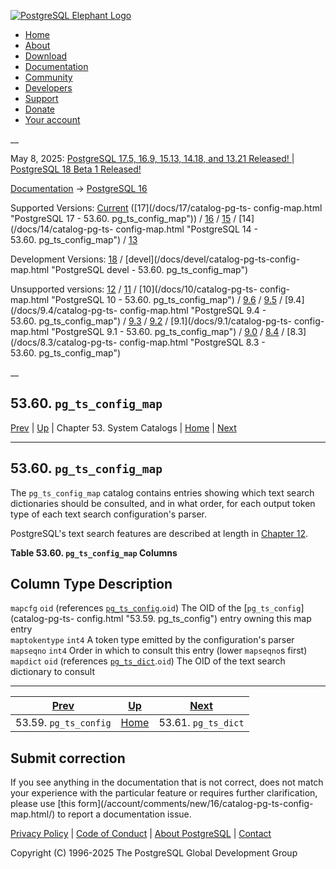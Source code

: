 [ ![PostgreSQL Elephant Logo](/media/img/about/press/elephant.png) ](/)

  * [Home](/ "Home")
  * [About](/about/ "About")
  * [Download](/download/ "Download")
  * [Documentation](/docs/ "Documentation")
  * [Community](/community/ "Community")
  * [Developers](/developer/ "Developers")
  * [Support](/support/ "Support")
  * [Donate](/about/donate/ "Donate")
  * [Your account](/account/ "Your account")

__

May 8, 2025: [ PostgreSQL 17.5, 16.9, 15.13, 14.18, and 13.21 Released! ](/about/news/postgresql-175-169-1513-1418-and-1321-released-3072/) | [ PostgreSQL 18 Beta 1 Released! ](/about/news/postgresql-18-beta-1-released-3070/)

[Documentation](/docs/ "Documentation") -> [PostgreSQL
16](/docs/16/index.html)

Supported Versions: [Current](/docs/current/catalog-pg-ts-config-map.html
"PostgreSQL 17 - 53.60. pg_ts_config_map") ([17](/docs/17/catalog-pg-ts-
config-map.html "PostgreSQL 17 - 53.60. pg_ts_config_map")) /
[16](/docs/16/catalog-pg-ts-config-map.html "PostgreSQL 16 -
53.60. pg_ts_config_map") / [15](/docs/15/catalog-pg-ts-config-map.html
"PostgreSQL 15 - 53.60. pg_ts_config_map") / [14](/docs/14/catalog-pg-ts-
config-map.html "PostgreSQL 14 - 53.60. pg_ts_config_map") /
[13](/docs/13/catalog-pg-ts-config-map.html "PostgreSQL 13 -
53.60. pg_ts_config_map")

Development Versions: [18](/docs/18/catalog-pg-ts-config-map.html "PostgreSQL
18 - 53.60. pg_ts_config_map") / [devel](/docs/devel/catalog-pg-ts-config-
map.html "PostgreSQL devel - 53.60. pg_ts_config_map")

Unsupported versions: [12](/docs/12/catalog-pg-ts-config-map.html "PostgreSQL
12 - 53.60. pg_ts_config_map") / [11](/docs/11/catalog-pg-ts-config-map.html
"PostgreSQL 11 - 53.60. pg_ts_config_map") / [10](/docs/10/catalog-pg-ts-
config-map.html "PostgreSQL 10 - 53.60. pg_ts_config_map") /
[9.6](/docs/9.6/catalog-pg-ts-config-map.html "PostgreSQL 9.6 -
53.60. pg_ts_config_map") / [9.5](/docs/9.5/catalog-pg-ts-config-map.html
"PostgreSQL 9.5 - 53.60. pg_ts_config_map") / [9.4](/docs/9.4/catalog-pg-ts-
config-map.html "PostgreSQL 9.4 - 53.60. pg_ts_config_map") /
[9.3](/docs/9.3/catalog-pg-ts-config-map.html "PostgreSQL 9.3 -
53.60. pg_ts_config_map") / [9.2](/docs/9.2/catalog-pg-ts-config-map.html
"PostgreSQL 9.2 - 53.60. pg_ts_config_map") / [9.1](/docs/9.1/catalog-pg-ts-
config-map.html "PostgreSQL 9.1 - 53.60. pg_ts_config_map") /
[9.0](/docs/9.0/catalog-pg-ts-config-map.html "PostgreSQL 9.0 -
53.60. pg_ts_config_map") / [8.4](/docs/8.4/catalog-pg-ts-config-map.html
"PostgreSQL 8.4 - 53.60. pg_ts_config_map") / [8.3](/docs/8.3/catalog-pg-ts-
config-map.html "PostgreSQL 8.3 - 53.60. pg_ts_config_map")

__

53.60. `pg_ts_config_map`  
---  
[Prev](catalog-pg-ts-config.html "53.59. pg_ts_config")  | [Up](catalogs.html "Chapter 53. System Catalogs") | Chapter 53. System Catalogs | [Home](index.html "PostgreSQL 16.9 Documentation") |  [Next](catalog-pg-ts-dict.html "53.61. pg_ts_dict")  
  
* * *

## 53.60. `pg_ts_config_map` #

The `pg_ts_config_map` catalog contains entries showing which text search
dictionaries should be consulted, and in what order, for each output token
type of each text search configuration's parser.

PostgreSQL's text search features are described at length in [Chapter
12](textsearch.html "Chapter 12. Full Text Search").

**Table  53.60. `pg_ts_config_map` Columns**

Column Type Description  
---  
`mapcfg` `oid` (references [`pg_ts_config`](catalog-pg-ts-config.html
"53.59. pg_ts_config").`oid`) The OID of the [`pg_ts_config`](catalog-pg-ts-
config.html "53.59. pg_ts_config") entry owning this map entry  
`maptokentype` `int4` A token type emitted by the configuration's parser  
`mapseqno` `int4` Order in which to consult this entry (lower `mapseqno`s
first)  
`mapdict` `oid` (references [`pg_ts_dict`](catalog-pg-ts-dict.html
"53.61. pg_ts_dict").`oid`) The OID of the text search dictionary to consult  
  
  

* * *

[Prev](catalog-pg-ts-config.html "53.59. pg_ts_config")  | [Up](catalogs.html "Chapter 53. System Catalogs") |  [Next](catalog-pg-ts-dict.html "53.61. pg_ts_dict")  
---|---|---  
53.59. `pg_ts_config`  | [Home](index.html "PostgreSQL 16.9 Documentation") |  53.61. `pg_ts_dict`  
  
## Submit correction

If you see anything in the documentation that is not correct, does not match
your experience with the particular feature or requires further clarification,
please use [this form](/account/comments/new/16/catalog-pg-ts-config-
map.html/) to report a documentation issue.

[Privacy Policy](/about/privacypolicy) | [Code of Conduct](/about/policies/coc/) | [About PostgreSQL](/about/) | [Contact](/about/contact/)  

Copyright (C) 1996-2025 The PostgreSQL Global Development Group

